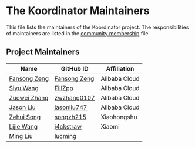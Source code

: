 # The Koordinator Maintainers

This file lists the maintainers of the Koordinator project. The responsibilities of maintainers are listed in the [community membership](./community-membership.md) file.

## Project Maintainers

| Name                                               | GitHub ID                                     | Affiliation   |
|----------------------------------------------------|-----------------------------------------------|---------------|
| [Fansong Zeng](mailto:fansong.cfs@alibaba-inc.com) | [Fansong Zeng](https://github.com/hormes)     | Alibaba Cloud |
| [Siyu Wang](mailto:jiuzhu.wsy@alibaba-inc.com)     | [FillZpp](https://github.com/FillZpp)         | Alibaba Cloud |
| [Zuowei Zhang](mailto:zzw261520@alibaba-inc.com)   | [zwzhang0107](https://github.com/zwzhang0107) | Alibaba Cloud |
| [Jason Liu](mailto:jasonliu747@gmail.com)          | [jasonliu747](https://github.com/jasonliu747) | Alibaba Cloud |
| [Zehui Song](mailto:songzh215@163.com)             | [songzh215](https://github.com/songzh215)     | Xiaohongshu   |
| [Lijie Wang](mailto:j4ckstraw@foxmail.com)         | [j4ckstraw](https://github.com/j4ckstraw)     | Xiaomi        |
| [Ming Liu](mailto:2876757716@qq.com)               | [lucming](https://github.com/lucming)         |               |
